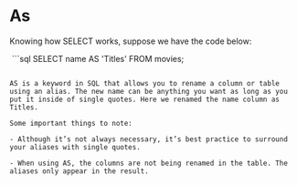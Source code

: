 # As

Knowing how SELECT works, suppose we have the code below:

 ```sql
SELECT name AS 'Titles' FROM movies;
```

AS is a keyword in SQL that allows you to rename a column or table using an alias. The new name can be anything you want as long as you put it inside of single quotes. Here we renamed the name column as Titles.

Some important things to note:

- Although it’s not always necessary, it’s best practice to surround your aliases with single quotes.

- When using AS, the columns are not being renamed in the table. The aliases only appear in the result.
